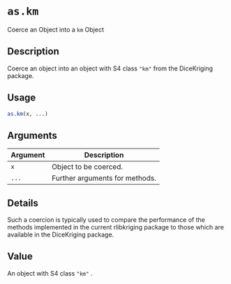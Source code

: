 # `as.km`

Coerce an Object into a `km` Object


## Description

Coerce an object into an object with S4 class `"km"` from the
 DiceKriging package.


## Usage

```r
as.km(x, ...)
```


## Arguments

Argument      |Description
------------- |----------------
`x`     |     Object to be coerced.
`...`     |     Further arguments for methods.


## Details

Such a coercion is typically used to compare the performance of
 the methods implemented in the current rlibkriging package to
 those which are available in the DiceKriging package.


## Value

An object with S4 class `"km"` .


